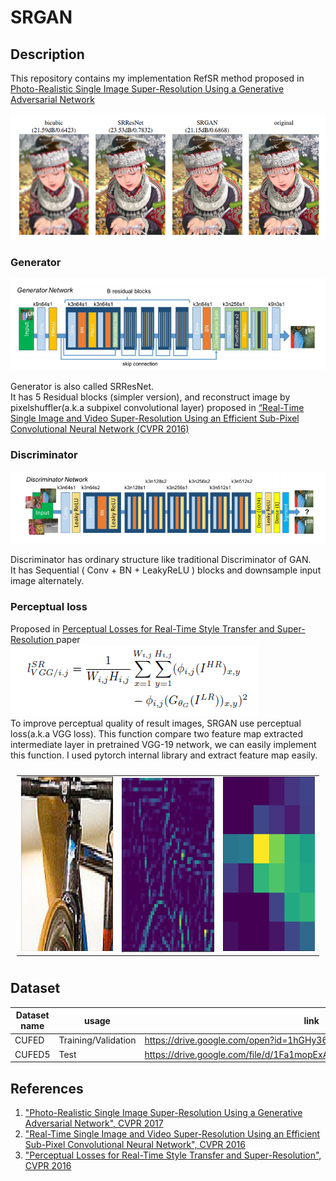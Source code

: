 # SRGAN

## Description
This repository contains my implementation RefSR method proposed in [Photo-Realistic Single Image Super-Resolution Using a Generative Adversarial Network](https://arxiv.org/pdf/1609.04802)

![](/Description_image/comparison_image.png)

### Generator
![](/Description_image/Generator.png)
    
Generator is also called SRResNet.    
It has 5 Residual blocks (simpler version), and reconstruct image by pixelshuffler(a.k.a subpixel convolutional layer)
 proposed in [ “Real-Time Single Image and Video Super-Resolution Using an Efficient Sub-Pixel Convolutional Neural Network (CVPR 2016)](https://arxiv.org/pdf/1609.05158.pdf)
  

### Discriminator
![](/Description_image/Discriminator.png)
   
Discriminator has ordinary structure like traditional Discriminator of GAN.<br>
It has Sequential ( Conv + BN + LeakyReLU ) blocks and downsample input image alternately.   

### Perceptual loss
Proposed in [Perceptual Losses for Real-Time Style Transfer and Super-Resolution ](https://arxiv.org/pdf/1603.08155) paper<br>
![](/Description_image/VGGLoss.png)<br>
To improve perceptual quality of result images, SRGAN use perceptual loss(a.k.a VGG loss).
This function compare two feature map extracted intermediate layer in pretrained VGG-19 network, we can easily implement this function. 
I used pytorch internal library and extract feature map easily.<br>


<table style="padding:10px">
  <tr>
    <td> 
         <img src="/Description_image/original_input.png"  alt="1" width = 279px height = 279px ></td>
      
 <td><img src="/Description_image/VGG22_1.png" align="right" alt="2" width = 279px height = 279px></td>
   <td><img src="/Description_image/VGG54-1.png" alt="3" width = 279px height = 279px></td>
    
   <!--<td><img src="./Scshot/trip_end.png" align="right" alt="4" width =  279px height = 496px></td>-->
  </tr>
</table>

## Dataset
| Dataset name | usage               | link                                                                   |
|--------------|---------------------|------------------------------------------------------------------------|
| CUFED        | Training/Validation | https://drive.google.com/open?id=1hGHy36XcmSZ1LtARWmGL5OK1IUdWJi3I     |
| CUFED5       | Test                | https://drive.google.com/file/d/1Fa1mopExA9YGG1RxrCZZn7QFTYXLx6ph/view |


## References
1. ["Photo-Realistic Single Image Super-Resolution Using a Generative Adversarial Network", CVPR 2017](https://arxiv.org/pdf/1609.04802)
2. ["Real-Time Single Image and Video Super-Resolution Using an Efficient Sub-Pixel Convolutional Neural Network", CVPR 2016](https://arxiv.org/pdf/1609.05158.pdf)
3. ["Perceptual Losses for Real-Time Style Transfer and Super-Resolution", CVPR 2016 ](https://arxiv.org/pdf/1603.08155)
